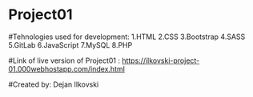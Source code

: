 # Project01


#Tehnologies used for development:
    1.HTML
    2.CSS
    3.Bootstrap
    4.SASS
    5.GitLab
    6.JavaScript
    7.MySQL
    8.PHP

#Link of live version of Project01 :
    https://ilkovski-project-01.000webhostapp.com/index.html

#Created by:
    Dejan Ilkovski

